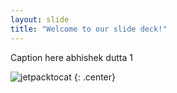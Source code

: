 ```yaml
---
layout: slide
title: "Welcome to our slide deck!"
---
```


Caption here abhishek dutta 1

![jetpacktocat](https://octodex.github.com/images/jetpacktocat.png)
{: .center}
